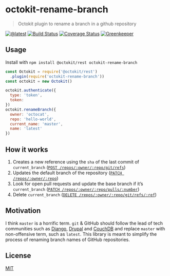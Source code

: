 # octokit-rename-branch

> Octokit plugin to rename a branch in a github repository

[![@latest](https://img.shields.io/npm/v/octokit-rename-branch.svg)](https://www.npmjs.com/package/octokit-rename-branch)
[![Build Status](https://travis-ci.org/gr2m/octokit-rename-branch.svg?branch=master)](https://travis-ci.org/gr2m/octokit-rename-branch)
[![Coverage Status](https://coveralls.io/repos/github/gr2m/octokit-rename-branch/badge.svg)](https://coveralls.io/github/gr2m/octokit-rename-branch)
[![Greenkeeper](https://badges.greenkeeper.io/gr2m/octokit-rename-branch.svg)](https://greenkeeper.io/)

## Usage

Install with `npm install @octokit/rest octokit-rename-branch`

```js
const Octokit = require('@octokit/rest')
  .plugin(require('octokit-rename-branch'))
const octokit = new Octokit()

octokit.authenticate({
  type: 'token',
  token:
})
octokit.renameBranch({
  owner: 'octocat',
  repo: 'hello-world',
  current_name: 'master',
  name: 'latest'
})
```

## How it works

1. Creates a new reference using the `sha` of the last commit of `current_branch`
   ([`POST /repos/:owner/:repo/git/refs`](https://developer.github.com/v3/git/refs/#create-a-reference))
2. Updates the default branch of the repository ([`PATCH /repos/:owner/:repo`](https://developer.github.com/v3/repos/#edit))
3. Look for open pull requests and update the base branch if it’s `current_branch` ([`PATCH /repos/:owner/:repo/pulls/:number`](https://developer.github.com/v3/pulls/#update-a-pull-request))
4. Delete `current_branch` ([`DELETE /repos/:owner/:repo/git/refs/:ref`](https://developer.github.com/v3/git/refs/#delete-a-reference))

## Motivation

I think `master` is a horrific term. `git` & GitHub should follow the lead of
tech communities such as [Django](https://github.com/django/django/pull/2692),
[Drupal](https://www.drupal.org/project/drupal/issues/2275877) and
[CouchDB](https://issues.apache.org/jira/browse/COUCHDB-2248) and replace
`master` with non-offensive term, such as `latest`. This library is meant to
simplify the process of renaming branch names of GitHub repositories.

## License

[MIT](LICENSE)
